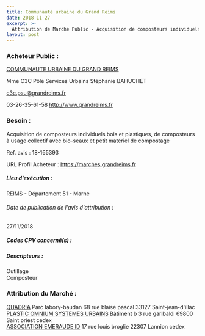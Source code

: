 ```yaml
---
title: Communauté urbaine du Grand Reims
date: 2018-11-27
excerpt: >-
  Attribution de Marché Public - Acquisition de composteurs individuels bois et plastiques, de composteurs à usage collectif avec bio-seaux et petit matériel de compostage
layout: post
---
```


### Acheteur Public : 
<a href="/acheteur-32/siren-200067213"> COMMUNAUTE URBAINE DU GRAND REIMS</a><br/>

Mme C3C Pôle Services Urbains Stéphanie BAHUCHET

c3c.psu@grandreims.fr

03-26-35-61-58
http://www.grandreims.fr
### Besoin :

Acquisition de composteurs individuels bois et plastiques, de composteurs à usage collectif avec bio-seaux et petit matériel de compostage

Ref. avis : 18-165393

URL Profil Acheteur : https://marches.grandreims.fr

##### Lieu d'exécution :

REIMS - Département 51 - Marne

###### Date de publication de l'avis d'attribution : 
27/11/2018

##### Codes CPV concerné(s) :

##### Descripteurs :
Outillage <br/>
Composteur <br/>

### Attribution du Marché :
<a href="/entreprise-259/siren-410553820"> QUADRIA</a>    Parc labory-baudan 68 rue blaise pascal 33127 Saint-jean-d'illac <br/>
<a href="/entreprise-268/siren-778151944"> PLASTIC OMNIUM SYSTEMES URBAINS</a>    Bâtiment b 3 rue garibaldi 69800 Saint priest cedex <br/>
<a href="/entreprise-255/siren-331035618"> ASSOCIATION EMERAUDE ID</a>    17 rue louis broglie 22307 Lannion cedex <br/>
